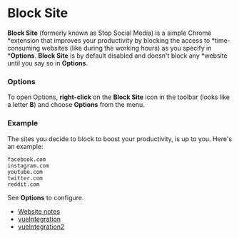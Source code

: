 # Block Site

**Block Site** (formerly known as Stop Social Media) is a simple Chrome
*extension that improves your productivity by blocking the access to
*time-consuming websites (like during the working hours) as you specify in
***Options**. **Block Site** is by default disabled and doesn't block any
*website until you say so in **Options**.

### Options

To open Options, **right-click** on the **Block Site** icon in the toolbar
(looks like a letter **B**) and choose **Options** from the menu.

### Example

The sites you decide to block to boost your productivity, is up to you. Here's
an example:

```
facebook.com
instagram.com
youtube.com
twitter.com
reddit.com
```

See **Options** to configure.



  * [Website notes][1]
  * [vueIntegration][2]
  * [vueIntegration2][3]

[1]: https://dev.to/penge/learn-the-most-useful-chrome-apis-by-creating-block-site-chrome-extension-2de8
[2]: https://www.sitepoint.com/build-vue-chrome-extension/
[3]: https://shouts.dev/build-a-google-chrome-extension-using-vuejs
